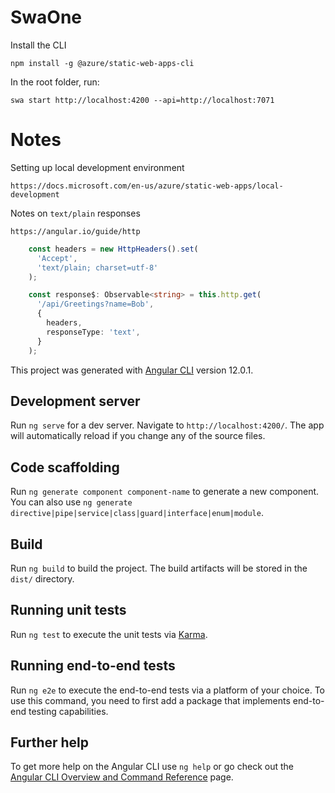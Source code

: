 # SwaOne

Install the CLI

`npm install -g @azure/static-web-apps-cli`

In the root folder, run:

`swa start http://localhost:4200 --api=http://localhost:7071`

# Notes

Setting up local development environment

`https://docs.microsoft.com/en-us/azure/static-web-apps/local-development`

Notes on `text/plain` responses

`https://angular.io/guide/http`

```Typescript
    const headers = new HttpHeaders().set(
      'Accept',
      'text/plain; charset=utf-8'
    );

    const response$: Observable<string> = this.http.get(
      '/api/Greetings?name=Bob',
      {
        headers,
        responseType: 'text',
      }
    );
```

This project was generated with [Angular CLI](https://github.com/angular/angular-cli) version 12.0.1.

## Development server

Run `ng serve` for a dev server. Navigate to `http://localhost:4200/`. The app will automatically reload if you change any of the source files.

## Code scaffolding

Run `ng generate component component-name` to generate a new component. You can also use `ng generate directive|pipe|service|class|guard|interface|enum|module`.

## Build

Run `ng build` to build the project. The build artifacts will be stored in the `dist/` directory.

## Running unit tests

Run `ng test` to execute the unit tests via [Karma](https://karma-runner.github.io).

## Running end-to-end tests

Run `ng e2e` to execute the end-to-end tests via a platform of your choice. To use this command, you need to first add a package that implements end-to-end testing capabilities.

## Further help

To get more help on the Angular CLI use `ng help` or go check out the [Angular CLI Overview and Command Reference](https://angular.io/cli) page.
